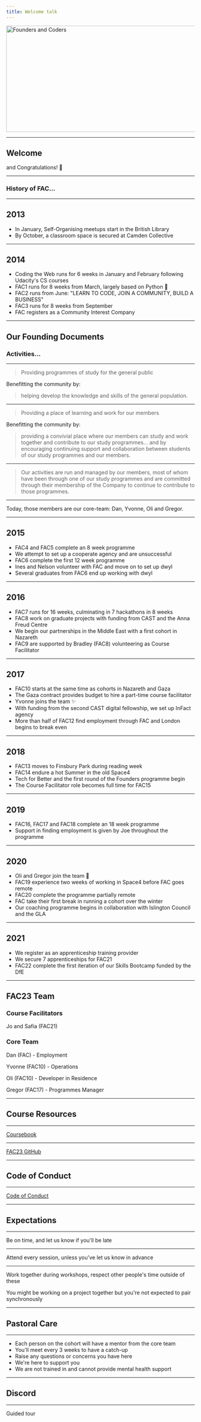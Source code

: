 ```yaml
---
title: Welcome talk
---
```


<img width="651" height="284" src="https://facresources.com/assets/logos/fac_logo.png" alt="Founders and Coders">

---

<!-- {.primary} -->

## Welcome

and Congratulations! 🎉

---

<!-- {.secondary} -->

### History of FAC...

---

## 2013

- In January, Self-Organising meetups start in the British Library
- By October, a classroom space is secured at Camden Collective

---

## 2014

- Coding the Web runs for 6 weeks in January and February following Udacity's CS courses
- FAC1 runs for 8 weeks from March, largely based on Python 🐍
- FAC2 runs from June: "LEARN TO CODE, JOIN A COMMUNITY, BUILD A BUSINESS"
- FAC3 runs for 8 weeks from September
- FAC registers as a Community Interest Company

---

## Our Founding Documents

### Activities...

---

> Providing programmes of study for the general public

Benefitting the community by:

> helping develop the knowledge and skills of the general population.

---

> Providing a place of learning and work for our members

Benefitting the community by:

> providing a convivial place where our members can study and work together and contribute to our study programmes... and by encouraging continuing support and collaboration between students of our study programmes and our members.

---

> Our activities are run and managed by our members, most of whom have been through one of our study programmes and are committed through their membership of the Company to continue to contribute to those programmes.

---

Today, those members are our core-team: Dan, Yvonne, Oli and Gregor.

---

## 2015

- FAC4 and FAC5 complete an 8 week programme
- We attempt to set up a cooperate agency and are unsuccessful
- FAC6 complete the first 12 week programme
- Ines and Nelson volunteer with FAC and move on to set up dwyl
- Several graduates from FAC6 end up working with dwyl

---

## 2016

- FAC7 runs for 16 weeks, culminating in 7 hackathons in 8 weeks
- FAC8 work on graduate projects with funding from CAST and the Anna Freud Centre
- We begin our partnerships in the Middle East with a first cohort in Nazareth
- FAC9 are supported by Bradley (FAC8) volunteering as Course Facilitator

---

## 2017

- FAC10 starts at the same time as cohorts in Nazareth and Gaza
- The Gaza contract provides budget to hire a part-time course facilitator
- Yvonne joins the team ✨
- With funding from the second CAST digital fellowship, we set up InFact agency
- More than half of FAC12 find employment through FAC and London begins to break even

---

## 2018

- FAC13 moves to Finsbury Park during reading week
- FAC14 endure a hot Summer in the old Space4
- Tech for Better and the first round of the Founders programme begin
- The Course Facilitator role becomes full time for FAC15

---

## 2019

- FAC16, FAC17 and FAC18 complete an 18 week programme
- Support in finding employment is given by Joe throughout the programme

---

## 2020

- Oli and Gregor join the team 🌱
- FAC19 experience two weeks of working in Space4 before FAC goes remote
- FAC20 complete the programme partially remote
- FAC take their first break in running a cohort over the winter
- Our coaching programme begins in collaboration with Islington Council and the GLA

---

## 2021

- We register as an apprenticeship training provider
- We secure 7 apprenticeships for FAC21
- FAC22 complete the first iteration of our Skills Bootcamp funded by the DfE

---

## FAC23 Team

### Course Facilitators

Jo and Safia (FAC21)

### Core Team

Dan (FAC) - Employment

Yvonne (FAC10) - Operations

Oli (FAC10) - Developer in Residence

Gregor (FAC17) - Programmes Manager

---

<!-- {.primary} -->

## Course Resources

---

[Coursebook](https://learn.foundersandcoders.com)

---

[FAC23 GitHub](https://github.com/fac23)

---

<!-- {.primary} -->

## Code of Conduct

---

[Code of Conduct](https://www.foundersandcoders.com/code-of-conduct/)

---

## Expectations

---

Be on time, and let us know if you'll be late

---

Attend every session, unless you've let us know in advance

---

Work together during workshops, respect other people's time outside of these

You might be working on a project together but you're not expected to pair synchronously

---

<!-- {.primary} -->

## Pastoral Care

---

- Each person on the cohort will have a mentor from the core team
- You'll meet every 3 weeks to have a catch-up
- Raise any questions or concerns you have here
- We're here to support you
- We are not trained in and cannot provide mental health support

---

<!-- {.primary} -->

## Discord

---

Guided tour

